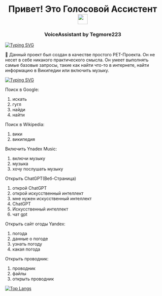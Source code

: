 <h1 align="center">Привет! Это Голосовой Ассистент <a href="https://daniilshat.ru/" target="_blank"></a> 
<img src="https://github.com/blackcater/blackcater/raw/main/images/Hi.gif" height="32"/></h1>
<h3 align="center">VoiceAssistant by Tegmore223</h3>
<a href="https://git.io/typing-svg"><img src="https://readme-typing-svg.demolab.com?font=Fira+Code&duration=1000&pause=1000&random=false&width=435&lines=%D0%9D%D0%B5%D0%BC%D0%BD%D0%BE%D0%B3%D0%BE+%D0%BE%D0%B1+%D1%8D%D1%82%D0%BE%D0%BC+%D0%BF%D1%80%D0%BE%D0%B5%D0%BA%D1%82%D0%B5%3A" alt="Typing SVG" /></a>

&#129302; Данный проект был создан в качестве простого PET-Проекта. Он не несет в себе никакого практического смысла. Он умеет выполнять самые базовые запросы, такие как найти что-то в интернете, найти информацию в Википедии или включить музыку. 

<a href="https://git.io/typing-svg"><img src="https://readme-typing-svg.demolab.com?font=Fira+Code&duration=1000&pause=1000&random=false&width=435&lines=%D0%A1%D0%BF%D0%B8%D1%81%D0%BE%D0%BA+%D0%B4%D0%BE%D1%81%D1%82%D1%83%D0%BF%D0%BD%D1%8B%D1%85+%D0%BA%D0%BE%D0%BC%D0%B0%D0%BD%D0%B4%3A+" alt="Typing SVG" /></a>

Поиск в Google:
  1. искать
  2. гугл
  3. найди
  4. найти

Поиск в Wikipedia:
  1. вики
  2. википедия

Включить Ynadex Music: 
  1. включи музыку
  2. музыка
  3. хочу послушать музыку

Открыть ChatGPT(Веб-Страница)
  1. открой ChatGPT
  2. открой искусственный интеллект
  3. мне нужен искусственный интеллект
  4. ChatGPT
  5. Искусственный интеллект
  6. чат gpt

Открыть сайт огоды Yandex:
  1. погода
  2. данные о погоде
  13. узнать погоду
  4. какая погода

Открыть проводник: 
  1. проводник
  2. файлы
  3. открыть проводник

[![Top Langs](https://github-readme-stats.vercel.app/api/top-langs/?username=Tegmore223&layout=compact)](https://github.com/Tegmore223/github-readme-stats)
